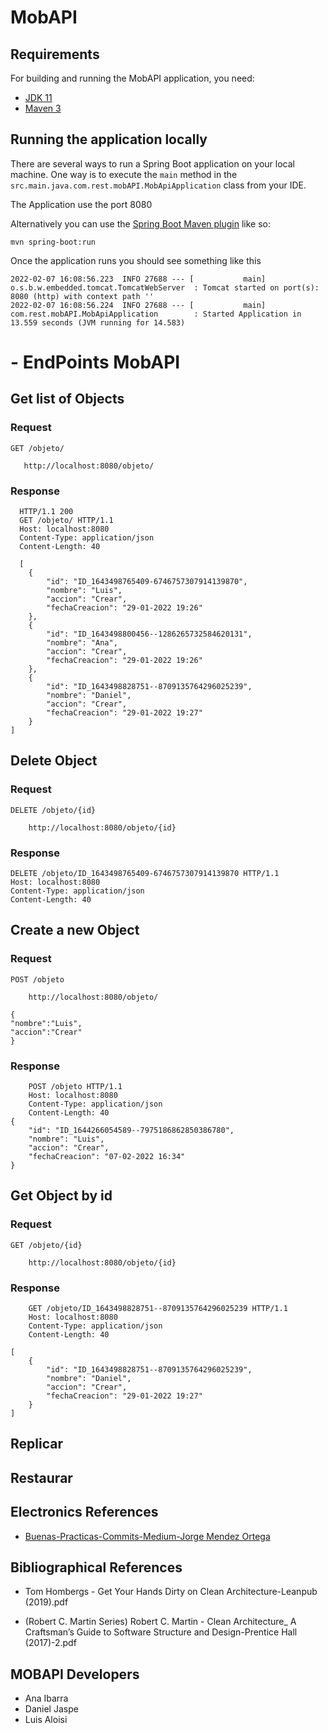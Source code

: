 # MobAPI


## Requirements

For building and running the MobAPI application, you need:

- [JDK 11](https://www.oracle.com/java/technologies/javase/jdk11-archive-downloads.html)
- [Maven 3](https://maven.apache.org)

## Running the application locally

There are several ways to run a Spring Boot application on your local machine.
One way is to execute the `main` method in the `src.main.java.com.rest.mobAPI.MobApiApplication` class from your IDE.

The Application use the port 8080

Alternatively you can use the [Spring Boot Maven plugin](https://docs.spring.io/spring-boot/docs/current/reference/html/build-tool-plugins-maven-plugin.html) like so:

```shell
mvn spring-boot:run
```

Once the application runs you should see something like this

```
2022-02-07 16:08:56.223  INFO 27688 --- [           main] o.s.b.w.embedded.tomcat.TomcatWebServer  : Tomcat started on port(s): 8080 (http) with context path ''
2022-02-07 16:08:56.224  INFO 27688 --- [           main] com.rest.mobAPI.MobApiApplication        : Started Application in 13.559 seconds (JVM running for 14.583)
```

# - EndPoints MobAPI

## Get list of Objects

### Request

`GET /objeto/`

```shell
   http://localhost:8080/objeto/
```

### Response

```shell
  HTTP/1.1 200  
  GET /objeto/ HTTP/1.1
  Host: localhost:8080
  Content-Type: application/json
  Content-Length: 40

  [
    {
        "id": "ID_1643498765409-6746757307914139870",
        "nombre": "Luis",
        "accion": "Crear",
        "fechaCreacion": "29-01-2022 19:26"
    },
    {
        "id": "ID_1643498800456--1286265732584620131",
        "nombre": "Ana",
        "accion": "Crear",
        "fechaCreacion": "29-01-2022 19:26"
    },
    {
        "id": "ID_1643498828751--8709135764296025239",
        "nombre": "Daniel",
        "accion": "Crear",
        "fechaCreacion": "29-01-2022 19:27"
    }
]  

```

## Delete Object

### Request

`DELETE /objeto/{id}`

```shell    
    http://localhost:8080/objeto/{id}
```

### Response

```shell
DELETE /objeto/ID_1643498765409-6746757307914139870 HTTP/1.1
Host: localhost:8080
Content-Type: application/json
Content-Length: 40
```

## Create a new Object

### Request

`POST /objeto`

```shell
    http://localhost:8080/objeto/
```
```shell
{
"nombre":"Luis",
"accion":"Crear"
}

```

### Response

```shell
    POST /objeto HTTP/1.1
    Host: localhost:8080
    Content-Type: application/json
    Content-Length: 40
{
    "id": "ID_1644266054589--7975186862850386780",
    "nombre": "Luis",
    "accion": "Crear",
    "fechaCreacion": "07-02-2022 16:34"
}

```

## Get Object by id

### Request

`GET /objeto/{id}`

```shell  
    http://localhost:8080/objeto/{id}
```

### Response

```shell
    GET /objeto/ID_1643498828751--8709135764296025239 HTTP/1.1
    Host: localhost:8080
    Content-Type: application/json
    Content-Length: 40

[
    {
        "id": "ID_1643498828751--8709135764296025239",
        "nombre": "Daniel",
        "accion": "Crear",
        "fechaCreacion": "29-01-2022 19:27"
    }
]
```


## Replicar

## Restaurar

## Electronics References

- [Buenas-Practicas-Commits-Medium-Jorge Mendez Ortega](https://medium.com/@jmz12/buenas-pr%C3%A1cticas-para-commits-5eb4c86b9a47)

## Bibliographical References

- Tom Hombergs - Get Your Hands Dirty on Clean Architecture-Leanpub (2019).pdf

- (Robert C. Martin Series) Robert C. Martin - Clean Architecture_ A Craftsman’s Guide to Software Structure and Design-Prentice Hall (2017)-2.pdf


## MOBAPI Developers

* Ana Ibarra
* Daniel Jaspe
* Luis Aloisi



